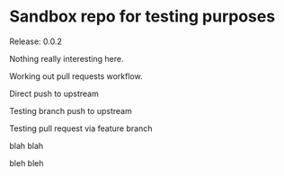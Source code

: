 Sandbox repo for testing purposes
=================================

Release: 0.0.2

Nothing really interesting here.

Working out pull requests workflow.

Direct push to upstream

Testing branch push to upstream

Testing pull request via feature branch

blah blah

bleh bleh
